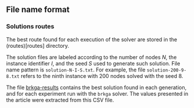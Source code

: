 ## File name format

### Solutions routes

The best route found for each execution of the solver are stored in the (routes)[routes] directory.

The solution files are labeled according to the number of nodes _N_, the instance identifier _I_, and the seed _S_ used to generate such solution. 
File name pattern is `solution-N-I-S.txt`. For example, the file `solution-200-9-8.txt` refers to the ninth instance with 200 nodes solved with the seed 8.

The file [brkga-results](brkga-results.zip) contains the best solution found in each generation, and for each experiment run with the `brkga` solver. The values presented in the article were extracted from this CSV file.

